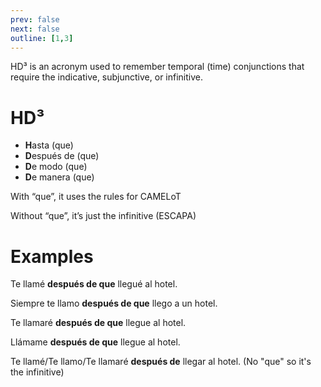 ```yaml
---
prev: false
next: false
outline: [1,3]
---
```

HD³ is an acronym used to remember temporal (time) conjunctions that require the indicative, subjunctive, or infinitive.
# HD³

- **H**asta (que)
- **D**espués de (que)
- **D**e modo (que)
- **D**e manera (que)

With “que”, it uses the rules for CAMELoT

Without “que”, it’s just the infinitive (ESCAPA)

# Examples
Te llamé **después de que** llegué al hotel.

Siempre te llamo **después de que** llego a un hotel.

Te llamaré **después de que** llegue al hotel.

Llámame **después de que** llegue al hotel.

Te llamé/Te llamo/Te llamaré **después de** llegar al hotel. (No "que" so it's the infinitive)